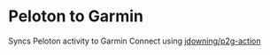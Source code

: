 # Peloton to Garmin

Syncs Peloton activity to Garmin Connect using
[jdowning/p2g-action](https://github.com/jdowning/p2g-action)
